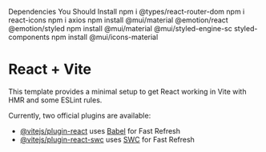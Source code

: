 Dependencies You Should Install
npm i @types/react-router-dom
npm i react-icons
npm i axios
npm install @mui/material @emotion/react @emotion/styled
npm install @mui/material @mui/styled-engine-sc styled-components
npm install @mui/icons-material


# React + Vite

This template provides a minimal setup to get React working in Vite with HMR and some ESLint rules.

Currently, two official plugins are available:

- [@vitejs/plugin-react](https://github.com/vitejs/vite-plugin-react/blob/main/packages/plugin-react/README.md) uses [Babel](https://babeljs.io/) for Fast Refresh
- [@vitejs/plugin-react-swc](https://github.com/vitejs/vite-plugin-react-swc) uses [SWC](https://swc.rs/) for Fast Refresh
